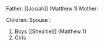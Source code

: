 Father: [[Josiah]] (Matthew 1)
Mother: 

Children:
Spouse : 
1) Boys
	[[Shealtiel]] (Matthew 1)
2) Girls
	